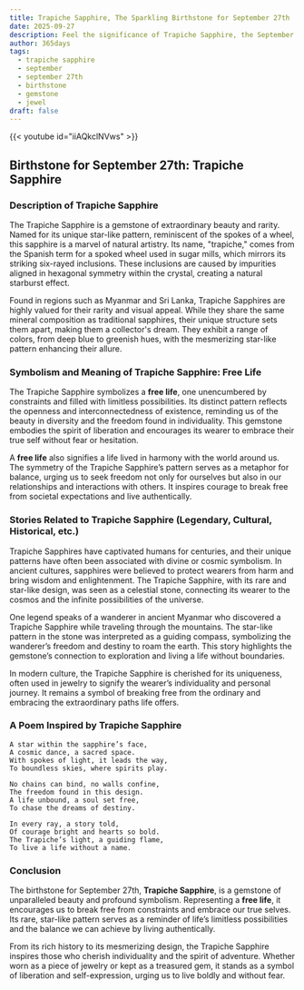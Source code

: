 ```yaml
---
title: Trapiche Sapphire, The Sparkling Birthstone for September 27th
date: 2025-09-27
description: Feel the significance of Trapiche Sapphire, the September 27th birthstone symbolizing Free life. Let its beauty and meaning brighten your day.
author: 365days
tags:
  - trapiche sapphire
  - september
  - september 27th
  - birthstone
  - gemstone
  - jewel
draft: false
---
```


{{< youtube id="iiAQkclNVws" >}}

## Birthstone for September 27th: Trapiche Sapphire

### Description of Trapiche Sapphire

The Trapiche Sapphire is a gemstone of extraordinary beauty and rarity. Named for its unique star-like pattern, reminiscent of the spokes of a wheel, this sapphire is a marvel of natural artistry. Its name, "trapiche," comes from the Spanish term for a spoked wheel used in sugar mills, which mirrors its striking six-rayed inclusions. These inclusions are caused by impurities aligned in hexagonal symmetry within the crystal, creating a natural starburst effect.

Found in regions such as Myanmar and Sri Lanka, Trapiche Sapphires are highly valued for their rarity and visual appeal. While they share the same mineral composition as traditional sapphires, their unique structure sets them apart, making them a collector's dream. They exhibit a range of colors, from deep blue to greenish hues, with the mesmerizing star-like pattern enhancing their allure.

### Symbolism and Meaning of Trapiche Sapphire: Free Life

The Trapiche Sapphire symbolizes a **free life**, one unencumbered by constraints and filled with limitless possibilities. Its distinct pattern reflects the openness and interconnectedness of existence, reminding us of the beauty in diversity and the freedom found in individuality. This gemstone embodies the spirit of liberation and encourages its wearer to embrace their true self without fear or hesitation.

A **free life** also signifies a life lived in harmony with the world around us. The symmetry of the Trapiche Sapphire’s pattern serves as a metaphor for balance, urging us to seek freedom not only for ourselves but also in our relationships and interactions with others. It inspires courage to break free from societal expectations and live authentically.

### Stories Related to Trapiche Sapphire (Legendary, Cultural, Historical, etc.)

Trapiche Sapphires have captivated humans for centuries, and their unique patterns have often been associated with divine or cosmic symbolism. In ancient cultures, sapphires were believed to protect wearers from harm and bring wisdom and enlightenment. The Trapiche Sapphire, with its rare and star-like design, was seen as a celestial stone, connecting its wearer to the cosmos and the infinite possibilities of the universe.

One legend speaks of a wanderer in ancient Myanmar who discovered a Trapiche Sapphire while traveling through the mountains. The star-like pattern in the stone was interpreted as a guiding compass, symbolizing the wanderer’s freedom and destiny to roam the earth. This story highlights the gemstone’s connection to exploration and living a life without boundaries.

In modern culture, the Trapiche Sapphire is cherished for its uniqueness, often used in jewelry to signify the wearer’s individuality and personal journey. It remains a symbol of breaking free from the ordinary and embracing the extraordinary paths life offers.

### A Poem Inspired by Trapiche Sapphire

```
A star within the sapphire’s face,  
A cosmic dance, a sacred space.  
With spokes of light, it leads the way,  
To boundless skies, where spirits play.  

No chains can bind, no walls confine,  
The freedom found in this design.  
A life unbound, a soul set free,  
To chase the dreams of destiny.  

In every ray, a story told,  
Of courage bright and hearts so bold.  
The Trapiche’s light, a guiding flame,  
To live a life without a name.
```

### Conclusion

The birthstone for September 27th, **Trapiche Sapphire**, is a gemstone of unparalleled beauty and profound symbolism. Representing a **free life**, it encourages us to break free from constraints and embrace our true selves. Its rare, star-like pattern serves as a reminder of life’s limitless possibilities and the balance we can achieve by living authentically.

From its rich history to its mesmerizing design, the Trapiche Sapphire inspires those who cherish individuality and the spirit of adventure. Whether worn as a piece of jewelry or kept as a treasured gem, it stands as a symbol of liberation and self-expression, urging us to live boldly and without fear.